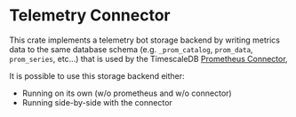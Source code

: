 # Telemetry Connector
This crate implements a telemetry bot storage backend by writing metrics data to the same
database schema (e.g. `_prom_catalog`, `prom_data`, `prom_series`, etc...) that is used by
the TimescaleDB [Prometheus Connector](https://github.com/timescale/timescale-prometheus),

It is possible to use this storage backend either:

 - Running on its own (w/o prometheus and w/o connector)
 - Running side-by-side with the connector
